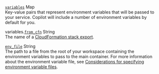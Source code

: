 <div class="separator"></div>

<a id="variables" href="#variables" class="field">`variables`</a> <span class="type">Map</span>  
Key-value pairs that represent environment variables that will be passed to your service. Copilot will include a number of environment variables by default for you.

<span class="parent-field">variables.</span><a id="variables-from-cfn" href="#variables-from-cfn" class="field">`from_cfn`</a> <span class="type">String</span>  
The name of a [CloudFormation stack export](https://docs.aws.amazon.com/AWSCloudFormation/latest/UserGuide/using-cfn-stack-exports.html). 

<div class="separator"></div>

<a id="env_file" href="#env_file" class="field">`env_file`</a> <span class="type">String</span>  
The path to a file from the root of your workspace containing the environment variables to pass to the main container. For more information about the environment variable file, see [Considerations for specifying environment variable files](https://docs.aws.amazon.com/AmazonECS/latest/developerguide/taskdef-envfiles.html#taskdef-envfiles-considerations).
